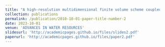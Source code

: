 ```yaml
---
title: "A high-resolution multidimensional finite volume scheme coupled to a nonlinear two-point flux approximation method for the numerical simulation of groundwater contaminant transport using unstructured 2D meshes"
collection: publications
permalink: /publication/2010-10-01-paper-title-number-2
date: 2023-10-01
venue: 'ADVANCES IN WATER RESOURCES'
slidesurl: 'http://academicpages.github.io/files/slides2.pdf'
paperurl: 'http://academicpages.github.io/files/paper2.pdf'
---
```


